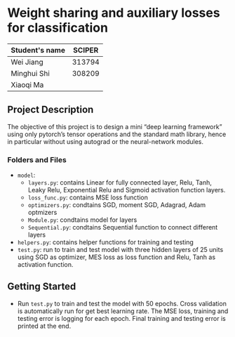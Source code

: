 # Weight sharing and auxiliary losses for classification
| Student's name | SCIPER |
| -------------- | ------ |
| Wei Jiang | 313794  |
| Minghui Shi | 308209 |
| Xiaoqi Ma | |

## Project Description
The objective of this project is to design a mini “deep learning framework” using only pytorch’s
tensor operations and the standard math library, hence in particular without using autograd or the
neural-network modules.


### Folders and Files
- `model`:
  - `layers.py`: contains Linear for fully connected layer, Relu, Tanh, Leaky Relu, Exponential Relu and Sigmoid activation function layers.
  - `loss_func.py`: contains MSE loss function
  - `optimizers.py`: condtains SGD, moment SGD, Adagrad, Adam optmizers
  - `Module.py`: condtains model for layers
  - `Sequential.py`: condtains Sequential function to connect different layers
- `helpers.py`: contains helper functions for training and testing
- `test.py`: run to train and test model with three hidden layers of 25 units using SGD as optimizer, MES loss as loss function and Relu, Tanh as activation function.  


  
## Getting Started
- Run `test.py` to train and test the model with 50 epochs. Cross validation is automatically run for get best learning rate. The MSE loss, training and testing error is logging for each epoch. Final training and testing error is printed at the end.
